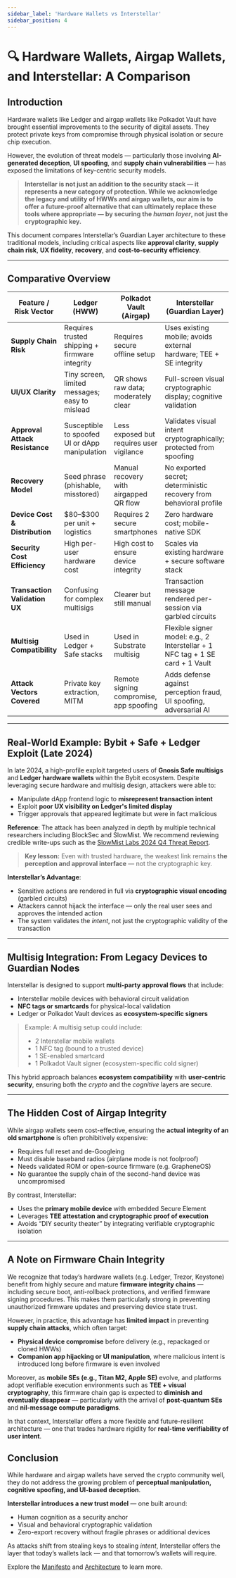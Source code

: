 ```yaml
---
sidebar_label: 'Hardware Wallets vs Interstellar'
sidebar_position: 4
---
```


# 🔍 Hardware Wallets, Airgap Wallets, and Interstellar: A Comparison

## Introduction

Hardware wallets like Ledger and airgap wallets like Polkadot Vault have brought essential improvements to the security of digital assets. They protect private keys from compromise through physical isolation or secure chip execution.

However, the evolution of threat models — particularly those involving **AI-generated deception**, **UI spoofing**, and **supply chain vulnerabilities** — has exposed the limitations of key-centric security models.

> **Interstellar is not just an addition to the security stack — it represents a new category of protection. While we acknowledge the legacy and utility of HWWs and airgap wallets, our aim is to offer a future-proof alternative that can ultimately replace these tools where appropriate — by securing the *human layer*, not just the cryptographic key.**

This document compares Interstellar’s Guardian Layer architecture to these traditional models, including critical aspects like **approval clarity**, **supply chain risk**, **UX fidelity**, **recovery**, and **cost-to-security efficiency**.

---

## Comparative Overview

| Feature / Risk Vector          | Ledger (HWW)                                   | Polkadot Vault (Airgap)                  | **Interstellar (Guardian Layer)**                                             |
| ------------------------------ | ---------------------------------------------- | ---------------------------------------- | ----------------------------------------------------------------------------- |
| **Supply Chain Risk**          | Requires trusted shipping + firmware integrity | Requires secure offline setup            | Uses existing mobile; avoids external hardware; TEE + SE integrity            |
| **UI/UX Clarity**              | Tiny screen, limited messages; easy to mislead | QR shows raw data; moderately clear      | Full-screen visual cryptographic display; cognitive validation                |
| **Approval Attack Resistance** | Susceptible to spoofed UI or dApp manipulation | Less exposed but requires user vigilance | Validates visual intent cryptographically; protected from spoofing            |
| **Recovery Model**             | Seed phrase (phishable, misstored)             | Manual recovery with airgapped QR flow   | No exported secret; deterministic recovery from behavioral profile            |
| **Device Cost & Distribution** | \$80–\$300 per unit + logistics                | Requires 2 secure smartphones            | Zero hardware cost; mobile-native SDK                                         |
| **Security Cost Efficiency**   | High per-user hardware cost                    | High cost to ensure device integrity     | Scales via existing hardware + secure software stack                          |
| **Transaction Validation UX**  | Confusing for complex multisigs                | Clearer but still manual                 | Transaction message rendered per-session via garbled circuits                 |
| **Multisig Compatibility**     | Used in Ledger + Safe stacks                   | Used in Substrate multisig               | Flexible signer model: e.g., 2 Interstellar + 1 NFC tag + 1 SE card + 1 Vault |
| **Attack Vectors Covered**     | Private key extraction, MITM                   | Remote signing compromise, app spoofing  | Adds defense against perception fraud, UI spoofing, adversarial AI            |

---

## Real-World Example: Bybit + Safe + Ledger Exploit (Late 2024)

In late 2024, a high-profile exploit targeted users of **Gnosis Safe multisigs** and **Ledger hardware wallets** within the Bybit ecosystem. Despite leveraging secure hardware and multisig design, attackers were able to:

* Manipulate dApp frontend logic to **misrepresent transaction intent**
* Exploit **poor UX visibility on Ledger's limited display**
* Trigger approvals that appeared legitimate but were in fact malicious

**Reference**: The attack has been analyzed in depth by multiple technical researchers including BlockSec and SlowMist. We recommend reviewing credible write-ups such as the [SlowMist Labs 2024 Q4 Threat Report](https://slowmist.medium.com/bybits-1-5-billion-theft-unveiled-safe-wallet-front-end-code-tampered-84b78f0fa9c2).

> **Key lesson:** Even with trusted hardware, the weakest link remains **the perception and approval interface** — not the cryptographic key.

**Interstellar’s Advantage**:

* Sensitive actions are rendered in full via **cryptographic visual encoding** (garbled circuits)
* Attackers cannot hijack the interface — only the real user sees and approves the intended action
* The system validates the *intent*, not just the cryptographic validity of the transaction

---

## Multisig Integration: From Legacy Devices to Guardian Nodes

Interstellar is designed to support **multi-party approval flows** that include:

* Interstellar mobile devices with behavioral circuit validation
* **NFC tags or smartcards** for physical-local validation
* Ledger or Polkadot Vault devices as **ecosystem-specific signers**

> Example: A multisig setup could include:
>
> * 2 Interstellar mobile wallets
> * 1 NFC tag (bound to a trusted device)
> * 1 SE-enabled smartcard
> * 1 Polkadot Vault signer (ecosystem-specific cold signer)

This hybrid approach balances **ecosystem compatibility** with **user-centric security**, ensuring both the *crypto* and the *cognitive* layers are secure.

---

## The Hidden Cost of Airgap Integrity

While airgap wallets seem cost-effective, ensuring the **actual integrity of an old smartphone** is often prohibitively expensive:

* Requires full reset and de-Googleing
* Must disable baseband radios (airplane mode is not foolproof)
* Needs validated ROM or open-source firmware (e.g. GrapheneOS)
* No guarantee the supply chain of the second-hand device was uncompromised

By contrast, Interstellar:

* Uses the **primary mobile device** with embedded Secure Element
* Leverages **TEE attestation and cryptographic proof of execution**
* Avoids “DIY security theater” by integrating verifiable cryptographic isolation

---

## A Note on Firmware Chain Integrity

We recognize that today’s hardware wallets (e.g. Ledger, Trezor, Keystone) benefit from highly secure and mature **firmware integrity chains** — including secure boot, anti-rollback protections, and verified firmware signing procedures. This makes them particularly strong in preventing unauthorized firmware updates and preserving device state trust.

However, in practice, this advantage has **limited impact** in preventing **supply chain attacks**, which often target:

* **Physical device compromise** before delivery (e.g., repackaged or cloned HWWs)
* **Companion app hijacking or UI manipulation**, where malicious intent is introduced long before firmware is even involved

Moreover, as **mobile SEs (e.g., Titan M2, Apple SE)** evolve, and platforms adopt verifiable execution environments such as **TEE + visual cryptography**, this firmware chain gap is expected to **diminish and eventually disappear** — particularly with the arrival of **post-quantum SEs** and **nil-message compute paradigms**.

In that context, Interstellar offers a more flexible and future-resilient architecture — one that trades hardware rigidity for **real-time verifiability of user intent**.

## Conclusion

While hardware and airgap wallets have served the crypto community well, they do not address the growing problem of **perceptual manipulation, cognitive spoofing, and UI-based deception**.

**Interstellar introduces a new trust model** — one built around:

* Human cognition as a security anchor
* Visual and behavioral cryptographic validation
* Zero-export recovery without fragile phrases or additional devices

As attacks shift from stealing keys to stealing *intent*, Interstellar offers the layer that today’s wallets lack — and that tomorrow’s wallets will require.

Explore the [Manifesto](../manifesto) and [Architecture](../architecture) to learn more.
